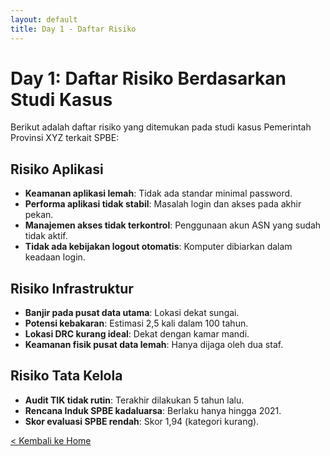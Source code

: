 ```yaml
---
layout: default
title: Day 1 - Daftar Risiko
---
```


# Day 1: Daftar Risiko Berdasarkan Studi Kasus

Berikut adalah daftar risiko yang ditemukan pada studi kasus Pemerintah Provinsi XYZ terkait SPBE:

## Risiko Aplikasi
- **Keamanan aplikasi lemah**: Tidak ada standar minimal password.
- **Performa aplikasi tidak stabil**: Masalah login dan akses pada akhir pekan.
- **Manajemen akses tidak terkontrol**: Penggunaan akun ASN yang sudah tidak aktif.
- **Tidak ada kebijakan logout otomatis**: Komputer dibiarkan dalam keadaan login.

## Risiko Infrastruktur
- **Banjir pada pusat data utama**: Lokasi dekat sungai.
- **Potensi kebakaran**: Estimasi 2,5 kali dalam 100 tahun.
- **Lokasi DRC kurang ideal**: Dekat dengan kamar mandi.
- **Keamanan fisik pusat data lemah**: Hanya dijaga oleh dua staf.

## Risiko Tata Kelola
- **Audit TIK tidak rutin**: Terakhir dilakukan 5 tahun lalu.
- **Rencana Induk SPBE kadaluarsa**: Berlaku hanya hingga 2021.
- **Skor evaluasi SPBE rendah**: Skor 1,94 (kategori kurang).

[< Kembali ke Home](../)
